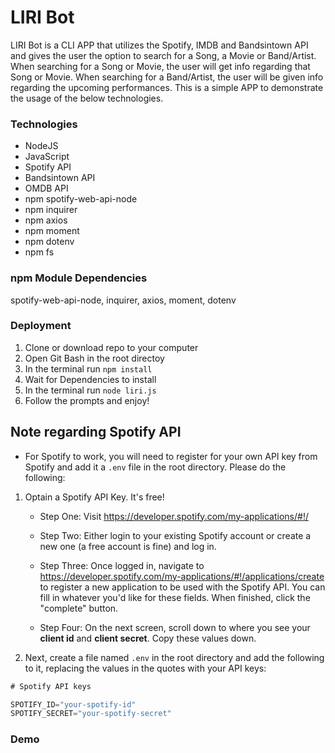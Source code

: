 # LIRI Bot
LIRI Bot is a CLI APP that utilizes the Spotify, IMDB and Bandsintown API and gives the user the option to search for a Song, a Movie or Band/Artist. When searching for a Song or Movie, the user will get info regarding that Song or Movie. When searching for a Band/Artist, the user will be given info regarding the upcoming performances. This is a simple APP to demonstrate the usage of the below technologies.

### Technologies

* NodeJS
* JavaScript
* Spotify API
* Bandsintown API
* OMDB API
* npm spotify-web-api-node
* npm inquirer
* npm axios
* npm moment
* npm dotenv
* npm fs

### npm Module Dependencies
spotify-web-api-node, inquirer, axios, moment, dotenv

### Deployment

1. Clone or download repo to your computer
2. Open Git Bash in the root directoy
3. In the terminal run `npm install`
4. Wait for Dependencies to install
5. In the terminal run `node liri.js`
6. Follow the prompts and enjoy!

## Note regarding Spotify API
* For Spotify to work, you will need to register for your own API key from Spotify and add it a `.env` file in the root directory. Please do the following:
1. Optain a Spotify API Key. It's free!
   * Step One: Visit <https://developer.spotify.com/my-applications/#!/>

   * Step Two: Either login to your existing Spotify account or create a new one (a free account is fine) and log in.

   * Step Three: Once logged in, navigate to <https://developer.spotify.com/my-applications/#!/applications/create> to register a new application to be used with the Spotify API. You can fill in whatever you'd like for these fields. When finished, click the "complete" button.

   * Step Four: On the next screen, scroll down to where you see your **client id** and **client secret**. Copy these values down.
2. Next, create a file named `.env` in the root directory and add the following to it, replacing the values in the quotes with your API keys:

```js
# Spotify API keys

SPOTIFY_ID="your-spotify-id"
SPOTIFY_SECRET="your-spotify-secret"

```


### Demo

